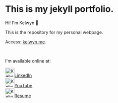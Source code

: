 # This is my jekyll portfolio.

Hi! I'm Kelwyn 👋

This is the repository for my personal webpage. 

Access: [kelwyn.me](https://kelwynoliveira.github.io/Portfolio/).

<br/>

I'm available online at:

<a href="https://www.linkedin.com/in/kelwynoliveira/">
  <img alt="Kelwyn Oliveira | LinkedIn" width="30px" src="https://raw.githubusercontent.com/kelwynOliveira/kelwynOliveira/assets/linkedin.svg" /><span>LinkedIn</span></code>
</a>
<br/>
<a href="https://youtube.com/@nolukai">
  <img alt="Kelwyn Oliveira | YouTube" width="30px" src="https://raw.githubusercontent.com/kelwynOliveira/kelwynOliveira/assets/youtube.svg" /><span>YouTube</span>
</a>
<br/>
<a href="https://kelwynoliveira.github.io/Portfolio/curriculum/">
  <img alt="Kelwyn Oliveira | Curriculum" width="30px" src="https://raw.githubusercontent.com/kelwynOliveira/kelwynOliveira/assets/curriculum.svg"/><span>Resume</span>
</a>
